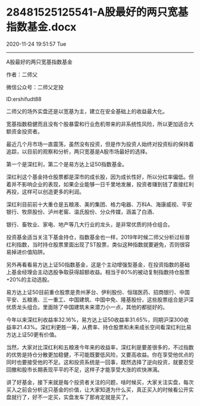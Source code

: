 # 28481525125541-A股最好的两只宽基指数基金.docx

2020-11-24 19:51:57 Tue

----

A股最好的两只宽基指数基金

作者：二师父

微信公众号：二师父定投

ID:ershifudt88

二师父的场外实盘还是以宽基为主，建立在安全基础上的收益最大化。

宽基指数稳健而且没有个股暴雷和行业危机带来的非系统性风险，所以更加适合大额资金投资者。

最近几个月市场一直震荡，虽然没有投资，但是作为投资人始终对投资标的保持着追踪，以目前的观察和分析，两只宽基是A股市场最好的选择。

第一个是深红利，第二个是易方达上证50指数基金。

深红利这个基金持仓股票都是深市的成长股，因为成长性好，所以分红率偏低。但着并不影响企业的表现，如果企业能够一日千里地发展，投资者赚到钱了直接红利再投，这样可以创造更多的利润。

深红利目前前十大重仓是五粮液、美的集团、格力电器、万科A、海康威视、平安银行、牧原股份、泸州老窖、温氏股份、分众传媒，涵盖了白酒、

银行、畜牧业、家电、地产等几大行业的龙头，是非常优质的持仓组合。

投资基金适当关注下基金持仓，指数基金也一样，2019年时候二师父分析过标普红利指数，当时持仓股票里面出现了ST股票，类似这种指数就要避免，否则很容易掉进价值陷阱。

另外再看看易方达上证50指数基金，这是个主动增强型基金，在投资指数的基础上基金经理会主动选股争取获得超额收益。相当于80%的被动复制指数持仓股票\+20%的主动选股。

易方达上证50目前重仓股票是贵州茅台、伊利股份、恒瑞医药、招商银行、中国平安、五粮液、三一重工、中国建筑、中国中免、隆基股份，这些股票组合是沪深优质龙头组合。里面除了中国建筑未来潜力小一点，其他的都挺好的。

今年以来深红利收益率32\.16%，易方达上证50收益率31\.65%，同期沪深300收益率21\.43%。深红利更胜一筹，从费率、持仓股票和未来成长空间看深红利比易方达上证50更有价值。

当然，大家对比深红利和五粮液今年来的收益率，深红利是要差很多的，不过指数的优势是持仓分散更加稳健，不可能既要低风险，又要高收益。你在享受他优点的同时也要接受他的不足。这和投资系统是一回事，既然选择了逆向投资，就要忍受回撤和股市长期表现平平的不足，这样子才能享受大涨的欢快淋漓。

讲了好基金，接下来就是每个投资者关注的问题，啥时候买，大家关注实盘，每次买入之前会分析这只基金的价值，让大家知道为什么买，真正买入的时候看公开实盘就行了，好不一定买，实盘发车了那肯定就是买了。

